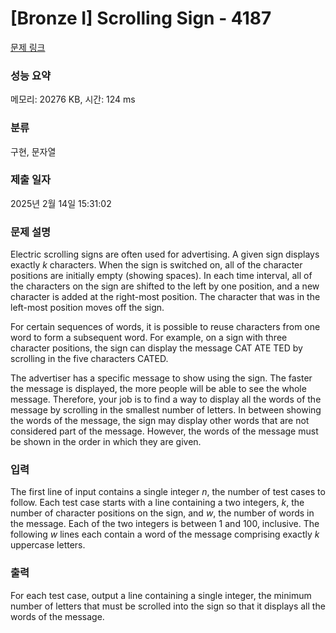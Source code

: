 # [Bronze I] Scrolling Sign - 4187 

[문제 링크](https://www.acmicpc.net/problem/4187) 

### 성능 요약

메모리: 20276 KB, 시간: 124 ms

### 분류

구현, 문자열

### 제출 일자

2025년 2월 14일 15:31:02

### 문제 설명

<p>Electric scrolling signs are often used for advertising. A given sign displays exactly <i>k</i> characters. When the sign is switched on, all of the character positions are initially empty (showing spaces). In each time interval, all of the characters on the sign are shifted to the left by one position, and a new character is added at the right-most position. The character that was in the left-most position moves off the sign.</p>

<p>For certain sequences of words, it is possible to reuse characters from one word to form a subsequent word. For example, on a sign with three character positions, the sign can display the message CAT ATE TED by scrolling in the five characters CATED.</p>

<p>The advertiser has a specific message to show using the sign. The faster the message is displayed, the more people will be able to see the whole message. Therefore, your job is to find a way to display all the words of the message by scrolling in the smallest number of letters. In between showing the words of the message, the sign may display other words that are not considered part of the message. However, the words of the message must be shown in the order in which they are given.</p>

### 입력 

 <p>The first line of input contains a single integer <i>n</i>, the number of test cases to follow. Each test case starts with a line containing a two integers, <i>k</i>, the number of character positions on the sign, and <i>w</i>, the number of words in the message. Each of the two integers is between 1 and 100, inclusive. The following <i>w</i> lines each contain a word of the message comprising exactly <i>k</i> uppercase letters.</p>

### 출력 

 <p>For each test case, output a line containing a single integer, the minimum number of letters that must be scrolled into the sign so that it displays all the words of the message.</p>

